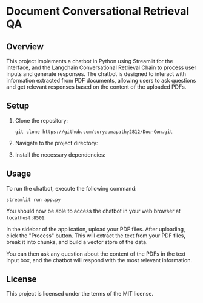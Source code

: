 # Document Conversational Retrieval QA

## Overview

This project implements a chatbot in Python using Streamlit for the interface, and the Langchain Conversational Retrieval Chain to process user inputs and generate responses. The chatbot is designed to interact with information extracted from PDF documents, allowing users to ask questions and get relevant responses based on the content of the uploaded PDFs.

## Setup

1. Clone the repository: 
   ```
   git clone https://github.com/suryaumapathy2812/Doc-Con.git
   ```

2. Navigate to the project directory:

3. Install the necessary dependencies:

## Usage

To run the chatbot, execute the following command:

```****
streamlit run app.py
```

You should now be able to access the chatbot in your web browser at `localhost:8501`.

In the sidebar of the application, upload your PDF files. After uploading, click the "Process" button. This will extract the text from your PDF files, break it into chunks, and build a vector store of the data.

You can then ask any question about the content of the PDFs in the text input box, and the chatbot will respond with the most relevant information.

## License

This project is licensed under the terms of the MIT license.

